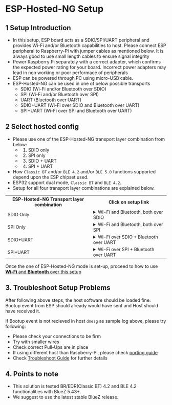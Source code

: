 # ESP-Hosted-NG Setup

## 1 Setup Introduction

- In this setup, ESP board acts as a SDIO/SPI/UART peripheral and provides Wi-Fi and/or Bluetooth capabilities to host. Please connect ESP peripheral to Raspberry-Pi with jumper cables as mentioned below. It is always good to use small length cables to ensure signal integrity
- Power Raspberry Pi separately with a correct adapter, which confirms the expected power rating for your board. Incorrect power adapters may lead in non working or poor performace of peripherals
- ESP can be powered through PC using micro-USB cable.
- ESP-Hosted-NG can be used in one of below possible transports
	- SDIO (Wi-Fi and/or Bluetooth over SDIO)
	- SPI  (Wi-Fi and/or Bluetooth over SPI)
	- UART  (Bluetooth over UART)
	- SDIO+UART  (Wi-Fi over SDIO and Bluetooth over UART)
	- SPI+UART  (Wi-Fi over SPI and Bluetooth over UART)


## 2 Select hosted config
- Please use one of the ESP-Hosted-NG transport layer combination from below:
	- 1. SDIO only
	- 2. SPI only
	- 3. SDIO + UART
	- 4. SPI + UART
- How `Classic BT` and/or `BLE 4.2` and/or `BLE 5.0` functions supported depend upon the ESP chipset used.
- ESP32 support dual mode, `Classic BT` and `BLE 4.2`.
- Setup for all four transport layer combinations are explained below.
<table>
  <tr>
    <th>ESP-Hosted-NG Transport layer combination</th>
    <th>Click on setup link</th>
  </tr>
  <tr>
    <td>SDIO Only</td>
    <td>
<!--- SDIO only -->
<details><summary>Wi-Fi and Bluetooth, both over SDIO</summary>
<p>

> <details><summary>Hardware setup</summary>
> <p>
>
> > <details><summary>ESP32</summary>
> > <p>
> >
> > > ## Hardware setup
> > > - Raspberry-Pi pinout for SDIO can be found [here!](https://pinout.xyz/pinout/sdio)
> > > - Sample setup image is shown below.
> > > ![alt text](rpi_esp32_sdio_setup.jpeg "setup of Raspberry-Pi as host and ESP32 as peripheral")
> > >
> > > ### Pin connections
> > >
> > > | Raspberry-Pi Pin | ESP Pin | Function |
> > > |:-------:|:---------:|:--------:|
> > > | 13 | IO13 | DAT3 |
> > > | 15 | IO14 | CLK |
> > > | 16 | IO15 | CMD |
> > > | 18 | IO2 | DAT0 |
> > > | 22 | IO4 | DAT1 |
> > > | 31 | EN  | ESP Reset |
> > > | 37 | IO12 | DAT2 |
> > > | 39 | GND | GND |
> > >
> > > ---
> > >
> > > ### Additional Pull-ups
> > > - In general, For Most of ESP32 boards, additional pull-up of 10 kOhm resistor will be required for pins CMD and DATA(DAT0-DAT3) lines.
> > > - Additional Pull-ups may be required depending on exact ESP chipset you use. Please find details [here](https://docs.espressif.com/projects/esp-idf/en/latest/esp32/api-reference/peripherals/sd_pullup_requirements.html)
> > >
> > > ---
> > >
> > > ### Length of jumper cables
> > >
> > > - SDIO is very sensitive protocol. We suggest breadboard or PCB like connections for SDIO signal integrity. If you are going to use jumper wires for testing purpose, please make sure length of wires be minimal(< 6cm) and all to be equal length.
> > >
> > > ---
> > >
> > </p></details>
> >
> </p></details>
>
> <details><summary>Software setup</summary>
> <p>
>
> > ## Software setup
> >
> > ### Load ESP binaries
> > - Pre-built ESP firmware binaries are available on [releases](https://github.com/espressif/esp-hosted/releases). \
> >   Please download the latest release.
> > - Windows user can use ESP Flash Programming Tool to flash the pre-built ESP binaries.
> > - Linux or Mac users can use [esptool.py](https://pypi.org/project/esptool/) to flash the pre-built ESP binaries. To install, please run:
> >	  ```sh
> >   $ pip install esptool
> >   ```
> > - Please browse to ESP chipset directory
> >	  ```sh
> >   $ tar xvf ESP-Hosted-NG-release_1.x.y.tgz
> >   $ cd ESP-Hosted-NG-release_1.x.y/
> >   $ cd <esp_chipset>
> >   $ cd sdio
> >   ```
> >	  where,
> >	  - <esp_chipset>: 'esp32'
> >	  - x and y are major and minor versions
> > - Run the flashing command from _flashing_cmd.txt_ file.
> > - Source code for the firmware is not available at the moment due to some technical issues. \
> >   But should soon be available in upcoming releases.
> >
> > ---
> >
> > ### Raspberry-Pi configuration
> >
> > - Please make sure to use kernel version `v4.19` and above. Prior kernel versions may work, but are not tested.
> >
> > ##### Linux headers installation
> > - Run following commands to install Linux Kernel Headers
> >	  ```sh
> >   $ sudo apt update
> >   $ sudo apt install raspberrypi-kernel-headers
> >   ```
> >	  - Verify that kernel headers are installed properly by running following command.
> > 	```sh
> > 	$ ls /lib/modules/$(uname -r)/build/
> > 	```
> >	  - Failure of this command indicates that kernel headers are not installed correctly. In such case, follow https://github.com/notro/rpi-source/wiki and run `rpi-source` to get current kernel headers. Alternatively upgrade/downgrade kernel and reinstall kernel headers.
> >
> > ##### Packages and tools installation
> > - Run following commands to install dependency packages
> >	  ```sh
> >   $ sudo apt install git raspi-gpio bluetooth bluez bluez-tools rfkill bluez-firmware pi-bluetooth pulseaudio-module-bluetooth
> >   ```
> >
> > ##### Peripheral config
> > - By default, the SDIO pins of Raspberry-pi are not configured and are internally used for built-in Wi-Fi interface. Please enable SDIO pins by appending following line to _/boot/config.txt_ file
> >	  ```
> >   dtoverlay=sdio,poll_once=off
> >   dtoverlay=disable-bt
> >   ```
> > - Please reboot Raspberry-Pi after changing this file.
> >	  ```sh
> >   $ sudo sync; sudo reboot
> >   ```
> > 
> > ##### Checkout ESP-Hosted repo
> > ```sh
> > $ git clone https://github.com/espressif/esp-hosted.git
> >                OR
> > $ git clone git@github.com:espressif/esp-hosted.git
> > ```
> >
> > ---
> </p></details>
>
>
> <details><summary>Build and Run kernel module</summary>
> <p>
>
> > ## Build and load kernel module
> >
> > `wpa_supplicant` already running on host operating system can interfere in testing. Execute following commands to prevent this.
> > ```sh
> > $ sudo killall wpa_supplicant
> > ```
> > Execute following command to load/reload driver
> > ```sh
> > $ cd esp-hosted/esp_hosted_ng/host/
> > $ bash rpi_init.sh sdio
> > ```
> > This script should:
> > - Unload existing ESP SDIO kernel module
> > - Build and load ESP SDIO kernel module
> > - sleep for 4 seconds to allow smooth loading of kernel module
> > - Bringup `espsta0` network interface
> > - Note: This script uses `ifconfig` tool. In case you do not have, please use alternative software to bring up the `espsta0` network interface.
> > - This should facilitate to run Wi-Fi over SDIO + Bluetooth(HCI) over SDIO interface.
> >
> > ---
> >
> >
> > ### Sample log
> > Host side dmesg log for
> > - Wi-Fi over SDIO + Bluetooth i.e. HCI over SDIO
> > ```
> > [ 1705.486673] mmc1: queuing unknown CIS tuple 0x01 (3 bytes)
> > [ 1705.494623] mmc1: queuing unknown CIS tuple 0x1a (5 bytes)
> > [ 1705.498107] mmc1: queuing unknown CIS tuple 0x1b (8 bytes)
> > [ 1705.500971] mmc1: queuing unknown CIS tuple 0x80 (1 bytes)
> > [ 1705.501123] mmc1: queuing unknown CIS tuple 0x81 (1 bytes)
> > [ 1705.501273] mmc1: queuing unknown CIS tuple 0x82 (1 bytes)
> > [ 1705.503694] mmc1: queuing unknown CIS tuple 0x80 (1 bytes)
> > [ 1705.503845] mmc1: queuing unknown CIS tuple 0x81 (1 bytes)
> > [ 1705.503994] mmc1: queuing unknown CIS tuple 0x82 (1 bytes)
> > [ 1705.504274] mmc1: new SDIO card at address 0001
> > [ 1705.504873] esp_probe: ESP network device detected
> > [ 1706.329475]
> > [ 1706.329475] Received ESP bootup event
> > [ 1706.329529] EVENT: 3
> > [ 1706.329556] ESP chipset detected [esp32]
> > [ 1706.329584] EVENT: 0
> > [ 1706.329610] ESP peripheral capabilities: 0x1d
> > [ 1706.544526] ESP Bluetooth init
> > [ 1706.544923] Capabilities: 0x1d. Features supported are:
> > [ 1706.544956]   * WLAN on SDIO
> > [ 1706.544996]   * BT/BLE
> > [ 1706.545022]     - HCI over SDIO
> > [ 1706.545048]     - BT/BLE dual mode
> > [ 1706.545075] EVENT: 1
> > [ 1706.545101] esp32: process_fw_data ESP chipset's last reset cause:
> > [ 1706.545115] POWERON_RESET
> > [ 1706.545158] esp32: ESP Firmware version: 0.1.0
> > [ 1706.566837] esp_sdio: probe of mmc1:0001:2 failed with error -22
> > [ 1706.653322] esp_set_mac_address:298 24:6f:28:80:2c:34
> > [ 7713.746559] esp_reset, ESP32: Triggering ESP reset.
> > [ 7713.964679] esp_sdio: probe of mmc1:0001:1 failed with error -110
> > [ 7713.964759] esp_sdio: probe of mmc1:0001:2 failed with error -110
> > ```
> >
> > ---
> </p></details>
>
</p>
</details>

</td>
  </tr>
  <tr>
    <td>SPI Only</td>
    <td>

<!--- SPI only -->
<details><summary>Wi-Fi and Bluetooth, both over SPI</summary>
<p>

> <details><summary>Hardware setup</summary>
> <p>
>
> ><details><summary>ESP32</summary>
> > <p>
> >
> > > ## Hardware setup
> > > - Raspberry-Pi pinout for SPI can be found [here!](https://pinout.xyz/pinout/spi)
> > > - Sample setup image is shown below.
> > > ![alt text](rpi_esp32_spi_setup.jpg "setup of Raspberry-Pi as host and ESP32 as peripheral")
> > >
> > > ### Pin connections
> > > | Raspberry-Pi Pin | ESP32 Pin | Function |
> > > |:-------:|:---------:|:--------:|
> > > | 24 | IO15 | CS0 |
> > > | 23 | IO14 | SCLK |
> > > | 21 | IO12 | MISO |
> > > | 19 | IO13 | MOSI |
> > > | 25 | GND | Ground |
> > > | 15 | IO2 | Handshake |
> > > | 13 | IO4 | Data Ready |
> > > | 31 | EN  | ESP32 Reset |
> > >
> > > ### Length of jumper cables
> > > - We suggest breadboard or PCB like connections for better signal integrity. If you are going to use jumper wires for testing purpose, please make sure length of wires be minimal(<= 10cm) and all to be equal length.
> > > ---
> > </p></details>
> >
> ><details><summary>ESP32-C3</summary>
> > <p>
> >
> > > ## Hardware setup
> > > - Raspberry-Pi pinout for SPI can be found [here!](https://pinout.xyz/pinout/spi)
> > > - Sample setup image is shown below.
> > > ![alt text](rpi_esp32_c3_setup.jpg "setup of Raspberry-Pi as host and ESP32-C3 as ESP peripheral")
> > >
> > > ### Pin connections
> > > | Raspberry-Pi Pin | ESP32-C3 Pin | Function |
> > > |:----------------:|:------------:|:--------:|
> > > | 24 | IO10 | CS0 |
> > > | 23 | IO06 | SCLK |
> > > | 21 | IO02 | MISO |
> > > | 19 | IO07 | MOSI |
> > > | 25 | GND | Ground |
> > > | 15 | IO03 | Handshake |
> > > | 13 | IO04 | Data ready |
> > > | 31 | RST | ESP32 Reset |
> > >
> > > ### Length of jumper cables
> > > - We suggest breadboard or PCB like connections for better signal integrity. If you are going to use jumper wires for testing purpose, please make sure length of wires be minimal(<= 10cm) and all to be equal length.
> > > ---
> > </p></details>
> >
> ></p></details>
>
> <details><summary>Software setup</summary>
> <p>
>
> > ## Software setup
> >
> > ### Load ESP binaries
> > - Pre-built ESP firmware binaries are available on [releases](https://github.com/espressif/esp-hosted/releases). \
> >   Please download the latest release.
> > - Windows user can use ESP Flash Programming Tool to flash the pre-built ESP binaries.
> > - Linux or Mac users can use [esptool.py](https://pypi.org/project/esptool/) to flash the pre-built ESP binaries. To install, please run:
> >	  ```sh
> >   $ pip install esptool
> >   ```
> > - Please browse to ESP chipset directory
> >	  ```sh
> >   $ tar xvf ESP-Hosted-NG-release_1.x.y.tgz
> >   $ cd ESP-Hosted-NG-release_1.x.y/
> >   $ cd <esp_chipset>
> >   $ cd spi
> >   ```
> >	  where,
> >	  - <esp_chipset>: 'esp32'
> >	  - x and y are major and minor versions
> > - Run the flashing command from _flashing_cmd.txt_ file.
> > - Source code for the firmware is not available at the moment due to some technical issues. \
> >   But should soon be available in upcoming releases.
> >
> > ---
> >
> > ### Raspberry-Pi configuration
> >
> > - Please make sure to use kernel version `v4.19` and above. Prior kernel versions may work, but are not tested.
> >
> > ##### Linux headers installation
> > - Run following commands to install Linux Kernel Headers
> >	  ```sh
> >   $ sudo apt update
> >   $ sudo apt install raspberrypi-kernel-headers
> >   ```
> >	  - Verify that kernel headers are installed properly by running following command.
> > 	```sh
> > 	$ ls /lib/modules/$(uname -r)/build/
> > 	```
> >	  - Failure of this command indicates that kernel headers are not installed correctly. In such case, follow https://github.com/notro/rpi-source/wiki and run `rpi-source` to get current kernel headers. Alternatively upgrade/downgrade kernel and reinstall kernel headers.
> >
> > ##### Packages and tools installation
> > - Run following commands to install dependency packages
> >	  ```sh
> >   $ sudo apt install git raspi-gpio bluetooth bluez bluez-tools rfkill bluez-firmware pi-bluetooth pulseaudio-module-bluetooth
> >   ```
> >
> > ##### Peripheral config
> > - The SPI master driver is disabled by default on Raspberry-Pi OS. To enable it add following commands in  _/boot/config.txt_ file
> >	  ```
> >   dtparam=spi=on
> >   dtoverlay=disable-bt
> >   ```
> > - In addition, below options are set as the SPI clock frequency in analyzer is observed to be smaller than expected clock. This is RaspberryPi specific [issue](https://github.com/raspberrypi/linux/issues/2286). Below are recommended settings to get close to expected clock
> >	  ```
> >   core_freq=250
> >   core_freq_min=250
> >   ```
> > - Please reboot Raspberry-Pi after changing this file.
> > 
> > ##### Checkout ESP-Hosted repo
> > ```sh
> > $ git clone https://github.com/espressif/esp-hosted.git
> >                OR
> > $ git clone git@github.com:espressif/esp-hosted.git
> > ```
> >
> > ---
> </p></details>
>
>
> <details><summary>Build and Run kernel module</summary>
> <p>
>
> > ## Build and load kernel module
> >
> > `wpa_supplicant` already running on host operating system can interfere in testing. Execute following commands to prevent this.
> > ```sh
> > $ sudo killall wpa_supplicant
> > ```
> > Execute following command to load/reload driver
> > ```sh
> > $ cd esp-hosted/esp_hosted_ng/host/
> > $ bash rpi_init.sh spi
> > ```
> > This script should:
> > - Disable spidev user space driver for SPI
> > - Unload existing ESP SPI kernel module
> > - Build and load ESP SPI kernel module
> > - sleep for 4 seconds to allow smooth loading of kernel module
> > - Bringup `espsta0` network interface
> > - Note: This script uses `ifconfig` tool. In case you do not have, please use alternative software to bring up the `espsta0` network interface.
> > - This should facilitate to run Wi-Fi over SPI + Bluetooth(HCI) over SPI interface.
> >
> > ---
> >
> >
> > ### Sample log
> > Host side dmesg log for
> > - Wi-Fi over SPI + Bluetooth i.e. HCI over SPI
> > ```
> > [  759.992895] esp_reset, ESP32: Triggering ESP reset.
> > [  760.205113] ESP32 peripheral is registered to SPI bus [0],chip select [0], SPI Clock [10]
> > [  762.319775]
> > [  762.319775] Received ESP bootup event
> > [  762.319828] EVENT: 3
> > [  762.319856] EVENT: 2
> > [  762.319882] EVENT: 0
> > [  762.319907] EVENT: 1
> > [  762.319934] esp32: process_fw_data ESP chipset's last reset cause:
> > [  762.319948] POWERON_RESET
> > [  762.319990] esp32: ESP Firmware version: 0.1.0
> > [  762.320019] ESP peripheral capabilities: 0x78
> > [  762.534406] ESP Bluetooth init
> > [  762.534801] Capabilities: 0x78. Features supported are:
> > [  762.534833]   * WLAN on SPI
> > [  762.534859]   * BT/BLE
> > [  762.534884]     - HCI over SPI
> > [  762.534910]     - BT/BLE dual mode
> > [  762.640789] esp_set_mac_address:298 24:6f:28:80:2c:34
> > [  764.539425] Connection request: Ym2 ec:d0:9f:53:16:c3 11
> > [  764.601285] Connection status: 0
> > [  764.624788] mac: c4ad2054: ec d0 9f 53 16 c3                                ...S..
> > [  764.634096] mac: 4c9260b8: ff ff ff ff ff ff                                ......
> > [  764.641506] IPv6: ADDRCONF(NETDEV_CHANGE): espsta0: link becomes ready
> > ```
> >
> > ---
> </p></details>
>
</p>
</details>

</td>
  </tr>
  <tr>
    <td>SDIO+UART</td>
    <td>


<!--- SDIO+UART-->
<details><summary>Wi-Fi over SDIO + Bluetooth over UART</summary>
<p>

> <details><summary>Hardware setup</summary>
> <p>
>
> > <details><summary>ESP32</summary>
> > <p>
> >
> > > ## Hardware setup
> > > - Raspberry-Pi pinout for SDIO can be found [here!](https://pinout.xyz/pinout/sdio) and pinout for UART can be found [here!](https://pinout.xyz/pinout/uart)
> > > - Sample setup image is shown below.
> > > <!--- TODO
> > > ![alt text](rpi_esp32_sdio_uart_setup.jpeg "setup of Raspberry-Pi as host and ESP32 as peripheral")
> > > -->
> > > ### Pin connections
> > >
> > > #### SDIO
> > > | Raspberry-Pi Pin | ESP Pin | Function |
> > > |:-------:|:---------:|:--------:|
> > > | 13 | IO13 | DAT3 |
> > > | 15 | IO14 | CLK |
> > > | 16 | IO15 | CMD |
> > > | 18 | IO2 | DAT0 |
> > > | 22 | IO4 | DAT1 |
> > > | 31 | EN  | ESP Reset |
> > > | 37 | IO12 | DAT2 |
> > > | 39 | GND | GND |
> > >
> > > #### UART
> > > | Raspberry-Pi Pin Function | Raspberry-Pi Pin | ESP32 Pin | ESP32 Pin Function |
> > > |:-------:|:--------:|:---------:|:--------:|
> > > | RX | 10 | IO5 | TX |
> > > | TX | 8 | IO18 | RX |
> > > | CTS | 36 | IO19 | RTS |
> > > | RTS | 11 | IO23 | CTS |
> > >
> > > ---
> > >
> > > ### Additional Pull-ups
> > > #### SDIO
> > > - In general, For Most of ESP32 boards, additional pull-up of 10 kOhm resistor will be required for pins CMD and DATA(DAT0-DAT3) lines.
> > > - Additional Pull-ups may be required depending on exact ESP chipset you use. Please find details [here](https://docs.espressif.com/projects/esp-idf/en/latest/esp32/api-reference/peripherals/sd_pullup_requirements.html)
> > > #### UART
> >	> - No additional pull-ups required
> > >
> > > ---
> > >
> > > ### Length of jumper cables
> > >
> > > - SDIO is very sensitive protocol. We suggest breadboard or PCB like connections for signal integrity. If you are going to use jumper wires for testing purpose, please make sure length of wires be minimal(< 6cm) and all to be equal length.
> > >
> > > ---
> > </p></details>
> >
> </p></details>
>
> <details><summary>Software setup</summary>
> <p>
>
> > ## Software setup
> >
> > ### Load ESP binaries
> > - Pre-built ESP firmware binaries are available on [releases](https://github.com/espressif/esp-hosted/releases). \
> >   Please download the latest release.
> > - Windows user can use ESP Flash Programming Tool to flash the pre-built ESP binaries.
> > - Linux or Mac users can use [esptool.py](https://pypi.org/project/esptool/) to flash the pre-built ESP binaries. To install, please run:
> >	  ```sh
> >   $ pip install esptool
> >   ```
> > - Please browse to ESP chipset directory
> >	  ```sh
> >   $ tar xvf ESP-Hosted-NG-release_1.x.y.tgz
> >   $ cd ESP-Hosted-NG-release_1.x.y/
> >   $ cd <esp_chipset>
> >   $ cd sdio+uart
> >   ```
> >	  where,
> >	  - <esp_chipset>: 'esp32'
> >	  - x and y are major and minor versions
> > - Run the flashing command from _flashing_cmd.txt_ file.
> > - Source code for the firmware is not available at the moment due to some technical issues. \
> >   But should soon be available in upcoming releases.
> >
> > ---
> >
> > ### Raspberry-Pi configuration
> >
> > - Please make sure to use kernel version `v4.19` and above. Prior kernel versions may work, but are not tested.
> >
> > ##### Linux headers installation
> > - Run following commands to install Linux Kernel Headers
> >	  ```sh
> >   $ sudo apt update
> >   $ sudo apt install raspberrypi-kernel-headers
> >   ```
> >	  - Verify that kernel headers are installed properly by running following command.
> > 	```sh
> > 	$ ls /lib/modules/$(uname -r)/build/
> > 	```
> >	  - Failure of this command indicates that kernel headers are not installed correctly. In such case, follow https://github.com/notro/rpi-source/wiki and run `rpi-source` to get current kernel headers. Alternatively upgrade/downgrade kernel and reinstall kernel headers.
> >
> > ##### Packages and tools installation
> > - Run following commands to install dependency packages
> >	  ```sh
> >   $ sudo apt install git raspi-gpio bluetooth bluez bluez-tools rfkill bluez-firmware pi-bluetooth pulseaudio-module-bluetooth
> >   ```
> >
> > ##### Peripheral config
> > - SDIO
> >	  - By default, the SDIO pins of Raspberry-pi are not configured and are internally used for built-in Wi-Fi interface. Please enable SDIO pins by appending following line to _/boot/config.txt_ file
> >		```
> >   	dtoverlay=sdio,poll_once=off
> >   	dtoverlay=disable-bt
> >   	```
> > - UART
> >	  - The UART master driver is disabled by default on Raspberry-Pi OS. To enable it add following commands in  _/boot/config.txt_ file
> >   	- Enable UART pins and disable in built bluetooth on Raspberry-Pi by appending following lines to _/boot/config.txt_ file
> >		  ```
> >   	  enable_uart=1
> >   	  dtoverlay=disable-bt
> >   	  ```
> >   - Remove following from _/boot/cmdline.txt_. Leave everything else untouched.
> >		```
> >   	console=serial0,115200
> >   	```
> >
> >   	- e.g. If _/boot/cmdline.txt_ is as below:
> >		  ```
> >   	  $ cat /boot/cmdline.txt
> >   	  dwc_otg.lpm_enable=0 console=tty1 console=serial0,115200 root=PARTUUID=5c2c80d1-02 rootfstype=ext4 elevator=deadline fsck.repair=yes rootwait quiet splash plymouth.ignore-serial-consoles spidev.bufsiz=32768
> >   	  ````
> >		  Then after removal of above mentioned arguments, it should look as below:
> >		  ```
> >   	  $ cat /boot/cmdline.txt
> >   	  dwc_otg.lpm_enable=0 console=tty1 root=PARTUUID=5c2c80d1-02 rootfstype=ext4 elevator=deadline fsck.repair=yes rootwait quiet splash plymouth.ignore-serial-consoles spidev.bufsiz=32768
> >   	  ```
> >   - Disable hciuart on Raspberry-Pi
> >		```
> >   	$ sudo systemctl disable hciuart
> >   	```
> > - Please **reboot Raspberry-Pi** after changing this file.
> >	  ```sh
> >   $ sudo sync; sudo reboot
> >   ```
> > 
> > ##### Checkout ESP-Hosted repo
> > ```sh
> > $ git clone https://github.com/espressif/esp-hosted.git
> >                OR
> > $ git clone git@github.com:espressif/esp-hosted.git
> > ```
> >
> > ---
> </p></details>
>
>
> <details><summary>Build and Run kernel module</summary>
> <p>
>
> > ## Build and load kernel module
> >
> > `wpa_supplicant` already running on host operating system can interfere in testing. Execute following commands to prevent this.
> > ```sh
> > $ sudo killall wpa_supplicant
> > ```
> > Execute following command to load/reload driver
> > ```sh
> > $ cd esp-hosted/esp_hosted_ng/host/
> > $ bash rpi_init.sh sdio btuart
> > ```
> > This script should:
> > - Unload existing ESP SDIO kernel module
> > - Build and load ESP SDIO kernel module
> > - sleep for 4 seconds to allow smooth loading of kernel module
> > - Bringup `espsta0` network interface
> > - Note: This script uses `ifconfig` tool. In case you do not have, please use alternative software to bring up the `espsta0` network interface.
> >
> > ---
> >
> > ## Attach HCI at Host
> > - **After setting up host and loading ESP firmware**, execute below command to create `hci0` interface
> >     ```sh
> >     $ sudo killall hciattach
> >     $ sudo hciattach -s <baud_rate> /dev/serial0 any <baud_rate> flow
> >     ```
> > - <baud_rate> should match UART baud rate while flashing ESP peripheral
> >
> > ---
> >
> > ### Sample log
> > Host side dmesg log for
> > - Wi-Fi over SDIO + Bluetooth i.e. HCI over UART
> > ```
> > [ 1705.486673] mmc1: queuing unknown CIS tuple 0x01 (3 bytes)
> > [ 1705.494623] mmc1: queuing unknown CIS tuple 0x1a (5 bytes)
> > [ 1705.498107] mmc1: queuing unknown CIS tuple 0x1b (8 bytes)
> > [ 1705.500971] mmc1: queuing unknown CIS tuple 0x80 (1 bytes)
> > [ 1705.501123] mmc1: queuing unknown CIS tuple 0x81 (1 bytes)
> > [ 1705.501273] mmc1: queuing unknown CIS tuple 0x82 (1 bytes)
> > [ 1705.503694] mmc1: queuing unknown CIS tuple 0x80 (1 bytes)
> > [ 1705.503845] mmc1: queuing unknown CIS tuple 0x81 (1 bytes)
> > [ 1705.503994] mmc1: queuing unknown CIS tuple 0x82 (1 bytes)
> > [ 1705.504274] mmc1: new SDIO card at address 0001
> > [ 1705.504873] esp_probe: ESP network device detected
> > [ 1706.329475]
> > [ 1706.329475] Received ESP bootup event
> > [ 1706.329529] EVENT: 3
> > [ 1706.329556] ESP chipset detected [esp32]
> > [ 1706.329584] EVENT: 0
> > [ 1706.329610] ESP peripheral capabilities: 0x1d
> > [ 1706.544526] ESP Bluetooth init
> > [ 1706.544923] Capabilities: 0x1d. Features supported are:
> > [ 1706.544956]   * WLAN on SDIO
> > [ 1706.544996]   * BT/BLE
> > [ 1706.545022]     - HCI over UART
> > [ 1706.545048]     - BT/BLE dual mode
> > [ 1706.545075] EVENT: 1
> > [ 1706.545101] esp32: process_fw_data ESP chipset's last reset cause:
> > [ 1706.545115] POWERON_RESET
> > [ 1706.545158] esp32: ESP Firmware version: 0.1.0
> > [ 1706.566837] esp_sdio: probe of mmc1:0001:2 failed with error -22
> > [ 1706.653322] esp_set_mac_address:298 24:6f:28:80:2c:34
> > [ 7713.746559] esp_reset, ESP32: Triggering ESP reset.
> > [ 7713.964679] esp_sdio: probe of mmc1:0001:1 failed with error -110
> > [ 7713.964759] esp_sdio: probe of mmc1:0001:2 failed with error -110
> > ```
> >
> > ---
> </p></details>
>
</p>
</details>

</td>
  </tr>
  <tr>
    <td>SPI+UART</td>
    <td>



<!--- SPI+UART -->
<details><summary>Wi-Fi over SPI + Bluetooth over UART</summary>
<p>

> <details><summary>Hardware setup</summary>
> <p>
>
> > <details><summary>ESP32</summary>
> > <p>
> >
> > > ## Hardware setup
> > > - Raspberry-Pi pinout for SPI can be found [here!](https://pinout.xyz/pinout/spi) and pinout for UART can be found [here!](https://pinout.xyz/pinout/uart)
> > > - Sample setup image is shown below.
> > > ![alt text](rpi_esp32_uart_setup.jpeg "setup of Raspberry-Pi as host and ESP32 as peripheral")
> > >
> > > ### Pin connections
> > >
> > > #### SPI
> > > | Raspberry-Pi Pin | ESP32 Pin | Function |
> > > |:-------:|:---------:|:--------:|
> > > | 24 | IO15 | CS0 |
> > > | 23 | IO14 | SCLK |
> > > | 21 | IO12 | MISO |
> > > | 19 | IO13 | MOSI |
> > > | 25 | GND | Ground |
> > > | 15 | IO2 | Handshake |
> > > | 13 | IO4 | Data Ready |
> > > | 31 | EN  | ESP32 Reset |
> > >
> > > #### UART
> > > | Raspberry-Pi Pin Function | Raspberry-Pi Pin | ESP32 Pin | ESP32 Pin Function |
> > > |:-------:|:--------:|:---------:|:--------:|
> > > | RX | 10 | IO5 | TX |
> > > | TX | 8 | IO18 | RX |
> > > | CTS | 36 | IO19 | RTS |
> > > | RTS | 11 | IO23 | CTS |
> > >
> > > ### Length of jumper cables
> > >
> > > - We suggest breadboard or PCB like connections for better signal integrity. If you are going to use jumper wires for testing purpose, please make sure length of wires be minimal(<= 10cm) and all to be equal length.
> > >
> > > ---
> > </p></details>
> >
> > <details><summary>ESP32-C3</summary>
> > <p>
> >
> > > ## Hardware setup
> > > - Raspberry-Pi pinout for SPI can be found [here!](https://pinout.xyz/pinout/spi) and pinout for UART can be found [here!](https://pinout.xyz/pinout/uart)
> > > - Sample setup image is shown below.
> > > ![alt text](rpi_esp32c3_uart_setup.jpg "setup of Raspberry-Pi as host and ESP32-C3 as slave with UART transport")
> > >
> > > ### Pin connections
> > >
> > > #### SPI
> > > | Raspberry-Pi Pin | ESP32-C3 Pin | Function |
> > > |:----------------:|:------------:|:--------:|
> > > | 24 | IO10 | CS0 |
> > > | 23 | IO06 | SCLK |
> > > | 21 | IO02 | MISO |
> > > | 19 | IO07 | MOSI |
> > > | 25 | GND | Ground |
> > > | 15 | IO03 | Handshake |
> > > | 13 | IO04 | Data ready |
> > > | 31 | RST | ESP32 Reset |
> > >
> > > #### UART
> > > | Raspberry-Pi Pin Function | Raspberry-Pi Pin | ESP32-C3 Pin | ESP32-C3 Pin Function |
> > > |:-------:|:--------:|:---------:|:--------:|
> > > | RX | 10 | IO5 | TX |
> > > | TX | 8 | IO18 | RX |
> > > | CTS | 36 | IO19 | RTS |
> > > | RTS | 11 | IO8 | CTS |
> > >
> > > ### Length of jumper cables
> > >
> > > - We suggest breadboard or PCB like connections for better signal integrity. If you are going to use jumper wires for testing purpose, please make sure length of wires be minimal(<= 10cm) and all to be equal length.
> > >
> > > ---
> > </p></details>
> >
> </p></details>
>
> <details><summary>Software setup</summary>
> <p>
>
> > ## Software setup
> >
> > ### Load ESP binaries
> > - Pre-built ESP firmware binaries are available on [releases](https://github.com/espressif/esp-hosted/releases). \
> >   Please download the latest release.
> > - Windows user can use ESP Flash Programming Tool to flash the pre-built ESP binaries.
> > - Linux or Mac users can use [esptool.py](https://pypi.org/project/esptool/) to flash the pre-built ESP binaries. To install, please run:
> >	  ```sh
> >   $ pip install esptool
> >   ```
> > - Please browse to ESP chipset directory
> >	  ```sh
> >   $ tar xvf ESP-Hosted-NG-release_1.x.y.tgz
> >   $ cd ESP-Hosted-NG-release_1.x.y/
> >   $ cd <esp_chipset>
> >   $ cd spi+uart
> >   ```
> >	  where,
> >	  - <esp_chipset>: 'esp32'
> >	  - x and y are major and minor versions
> > - Run the flashing command from _flashing_cmd.txt_ file.
> > - Source code for the firmware is not available at the moment due to some technical issues. \
> >   But should soon be available in upcoming releases.
> >
> > ---
> >
> > ### Raspberry-Pi configuration
> >
> >
> > - Please make sure to use kernel version `v4.19` and above. Prior kernel versions may work, but are not tested.
> >
> > ##### Linux headers installation
> > - Run following commands to install Linux Kernel Headers
> >	  ```sh
> >   $ sudo apt update
> >   $ sudo apt install raspberrypi-kernel-headers
> >   ```
> >	  - Verify that kernel headers are installed properly by running following command.
> > 	```sh
> > 	$ ls /lib/modules/$(uname -r)/build/
> > 	```
> >	  - Failure of this command indicates that kernel headers are not installed correctly. In such case, follow https://github.com/notro/rpi-source/wiki and run `rpi-source` to get current kernel headers. Alternatively upgrade/downgrade kernel and reinstall kernel headers.
> >
> > ##### Packages and tools installation
> > - Run following commands to install dependency packages
> >	  ```sh
> >   $ sudo apt install git raspi-gpio bluetooth bluez bluez-tools rfkill bluez-firmware pi-bluetooth pulseaudio-module-bluetooth
> >   ```
> >
> > ##### Peripheral config
> > - SPI
> >	  - The SPI master driver is disabled by default on Raspberry-Pi OS. To enable it add following commands in  _/boot/config.txt_ file
> >		```
> > 	dtparam=spi=on
> > 	dtoverlay=disable-bt
> > 	```
> >	  - In addition, below options are set as the SPI clock frequency in analyzer is observed to be smaller than expected clock. This is RaspberryPi specific [issue](https://github.com/raspberrypi/linux/issues/2286). Below are recommended settings to get close to expected clock
> >		```
> > 	core_freq=250
> > 	core_freq_min=250
> > 	```
> >
> > - UART
> >	  - The UART master driver is disabled by default on Raspberry-Pi OS. To enable it add following commands in  _/boot/config.txt_ file
> >   	- Enable UART pins and disable in built bluetooth on Raspberry-Pi by appending following lines to _/boot/config.txt_ file
> >		  ```
> >   	  enable_uart=1
> >   	  dtoverlay=disable-bt
> >   	  ```
> >   - Remove following from _/boot/cmdline.txt_. Leave everything else untouched.
> >		```
> >   	console=serial0,115200
> >   	```
> >
> >   	- e.g. If _/boot/cmdline.txt_ is as below:
> >		  ```
> >   	  $ cat /boot/cmdline.txt
> >   	  dwc_otg.lpm_enable=0 console=tty1 console=serial0,115200 root=PARTUUID=5c2c80d1-02 rootfstype=ext4 elevator=deadline fsck.repair=yes rootwait quiet splash plymouth.ignore-serial-consoles spidev.bufsiz=32768
> >   	  ````
> >   	Then after removal of above mentioned arguments, it should look as below:
> >		  ```
> >   	  $ cat /boot/cmdline.txt
> >   	  dwc_otg.lpm_enable=0 console=tty1 root=PARTUUID=5c2c80d1-02 rootfstype=ext4 elevator=deadline fsck.repair=yes rootwait quiet splash plymouth.ignore-serial-consoles spidev.bufsiz=32768
> >   	  ```
> >   - Disable hciuart on Raspberry-Pi
> >		```
> >   	$ sudo systemctl disable hciuart
> >   	```
> > - Please **reboot Raspberry-Pi** after changing this file.
> >	  ```sh
> >   $ sudo sync; sudo reboot
> >   ```
> > 
> > ##### Checkout ESP-Hosted repo
> > ```sh
> > $ git clone https://github.com/espressif/esp-hosted.git
> >                OR
> > $ git clone git@github.com:espressif/esp-hosted.git
> > ```
> >
> > ---
> </p></details>
>
>
> <details><summary>Build and Run kernel module</summary>
> <p>
>
> > ## Build and load kernel module
> >
> > `wpa_supplicant` already running on host operating system can interfere in testing. Execute following commands to prevent this.
> > ```sh
> > $ sudo killall wpa_supplicant
> > ```
> > Execute following command to load/reload driver
> > ```sh
> > $ cd esp-hosted/esp_hosted_ng/host/
> > $ bash rpi_init.sh spi btuart
> > ```
> > This script should:
> > - Disable spidev user space driver for SPI
> > - Unload existing ESP SPI kernel module
> > - Build and load ESP SPI kernel module
> > - sleep for 4 seconds to allow smooth loading of kernel module
> > - Bringup `espsta0` network interface
> > - Note: This script uses `ifconfig` tool. In case you do not have, please use alternative software to bring up the `espsta0` network interface.
> > - This should facilitate to run Wi-Fi over SPI + Bluetooth(HCI) over SPI interface.
> >
> > ---
> >
> > ## Attach HCI at Host
> > - **After setting up host and loading ESP firmware**, execute below command to create `hci0` interface
> >     ```sh
> >     $ sudo killall hciattach
> >     $ sudo hciattach -s <baud_rate> /dev/serial0 any <baud_rate> flow
> >     ```
> > - <baud_rate> should match UART baud rate while flashing ESP peripheral
> >
> > ---
> >
> >
> > ### Sample log
> > Host side dmesg log for
> > - Wi-Fi over SPI + Bluetooth i.e. HCI over UART
> > ```
> > [  759.992895] esp_reset, ESP32: Triggering ESP reset.
> > [  760.205113] ESP32 peripheral is registered to SPI bus [0],chip select [0], SPI Clock [10]
> > [  762.319775]
> > [  762.319775] Received ESP bootup event
> > [  762.319828] EVENT: 3
> > [  762.319856] EVENT: 2
> > [  762.319882] EVENT: 0
> > [  762.319907] EVENT: 1
> > [  762.319934] esp32: process_fw_data ESP chipset's last reset cause:
> > [  762.319948] POWERON_RESET
> > [  762.319990] esp32: ESP Firmware version: 0.1.0
> > [  762.320019] ESP peripheral capabilities: 0x78
> > [  762.534406] ESP Bluetooth init
> > [  762.534801] Capabilities: 0x78. Features supported are:
> > [  762.534833]   * WLAN on SPI
> > [  762.534859]   * BT/BLE
> > [  762.534884]     - HCI over UART
> > [  762.534910]     - BT/BLE dual mode
> > [  762.640789] esp_set_mac_address:298 24:6f:28:80:2c:34
> > [  764.539425] Connection request: Ym2 ec:d0:9f:53:16:c3 11
> > [  764.601285] Connection status: 0
> > [  764.624788] mac: c4ad2054: ec d0 9f 53 16 c3                                ...S..
> > [  764.634096] mac: 4c9260b8: ff ff ff ff ff ff                                ......
> > [  764.641506] IPv6: ADDRCONF(NETDEV_CHANGE): espsta0: link becomes ready
> > ```
> >
> > ---
> </p></details>
>
</p>
</details>
	
</td>
  </tr>

</table>


Once the one of ESP-Hosted-NG mode is set-up, proceed to how to use [**Wi-Fi** and **Bluetooth** over this setup](../README.md#3-get-started)

## 3. Troubleshoot Setup Problems

After following above steps, the host software should be loaded fine. Bootup event from ESP should already would have sent and Host should have received it.

If Bootup event is not recieved in host `dmesg` as sample log above, please try following:

- Please check your connections to be firm
- Try with smaller wires
- Check correct Pull-Ups are in place
- If using different host than Raspberry-Pi, please check [porting guide](porting_guide.md)
- Check [Troubleshoot Guide](./Troubleshoot.md) for further details

## 4. Points to note
- This solution is tested BR/EDR(Classic BT) 4.2 and BLE 4.2 functionalities with BlueZ 5.43+.
- We suggest to use the latest stable BlueZ release.
<!--- TODO Whereas BLE 5.0 functionalities are tested with bluez 5.45+ -->

